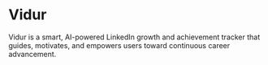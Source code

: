# Vidur
Vidur is a smart, AI-powered LinkedIn growth and achievement tracker that guides, motivates, and empowers users toward continuous career advancement.
